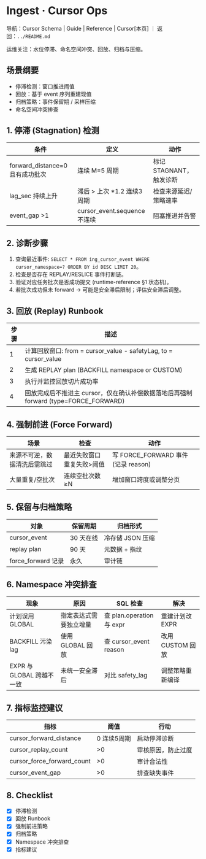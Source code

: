 # Ingest · Cursor Ops

导航：Cursor Schema | Guide | Reference | Cursor[本页] ｜ 返回：`../README.md`

运维关注：水位停滞、命名空间冲突、回放、归档与压缩。

## 场景纲要
- 停滞检测：窗口推进阈值
- 回放：基于 event 序列重建现值
- 归档策略：事件保留期 / 采样压缩
- 命名空间冲突排查

## 1. 停滞 (Stagnation) 检测
| 条件 | 定义 | 动作 |
|------|------|------|
| forward_distance=0 且有成功批次 | 连续 M=5 周期 | 标记 STAGNANT，触发诊断 |
| lag_sec 持续上升 | 滞后 > 上次 *1.2 连续3周期 | 检查来源延迟/策略速率 |
| event_gap >1 | cursor_event.sequence 不连续 | 阻塞推进并告警 |

## 2. 诊断步骤
1. 查询最近事件: `SELECT * FROM ing_cursor_event WHERE cursor_namespace=? ORDER BY id DESC LIMIT 20`。
2. 检查是否存在 REPLAY/RESLICE 事件打断链。
3. 验证对应任务批次是否成功提交 (runtime-reference §1 状态机)。
4. 若批次成功但未 forward → 可能是安全滞后限制；评估安全滞后调整。

## 3. 回放 (Replay) Runbook
| 步骤 | 描述 |
|------|------|
| 1 | 计算回放窗口: from = cursor_value - safetyLag, to = cursor_value |
| 2 | 生成 REPLAY plan (BACKFILL namespace or CUSTOM) |
| 3 | 执行并监控回放切片成功率 |
| 4 | 回放完成后不推进主 cursor，仅在确认补偿数据落地后再强制 forward (type=FORCE_FORWARD) |

## 4. 强制前进 (Force Forward)
| 场景 | 检查 | 动作 |
|------|------|------|
| 来源不可逆，数据清洗后需跳过 | 最近失败窗口重复失败>阈值 | 写 FORCE_FORWARD 事件 (记录 reason) |
| 大量重复/空批次 | 连续空批次数≥N | 增加窗口跨度或调整分页 |

## 5. 保留与归档策略
| 对象 | 保留周期 | 归档形式 |
|------|----------|----------|
| cursor_event | 30 天在线 | 冷存储 JSON 压缩 |
| replay plan | 90 天 | 元数据 + 指纹 |
| force_forward 记录 | 永久 | 审计链 |

## 6. Namespace 冲突排查
| 现象 | 原因 | SQL 检查 | 解决 |
|------|------|----------|------|
| 计划误用 GLOBAL | 指定表达式需要独立增量 | 查 plan.operation 与 expr | 重建计划改 EXPR |
| BACKFILL 污染 lag | 使用 GLOBAL 回放 | 查 cursor_event reason | 改用 CUSTOM 回放 |
| EXPR 与 GLOBAL 跨越不一致 | 未统一安全滞后 | 对比 safety_lag | 调整策略重新编译 |

## 7. 指标监控建议
| 指标 | 阈值 | 行动 |
|------|------|------|
| cursor_forward_distance | 0 连续5周期 | 启动停滞诊断 |
| cursor_replay_count | >0 | 审核原因，防止过度 |
| cursor_force_forward_count | >0 | 审计合法性 |
| cursor_event_gap | >0 | 排查缺失事件 |

## 8. Checklist
- [x] 停滞检测
- [x] 回放 Runbook
- [x] 强制前进策略
- [x] 归档策略
- [x] Namespace 冲突排查
- [x] 指标建议
